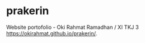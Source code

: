 # prakerin 
Website portofolio - Oki Rahmat Ramadhan / 
XI TKJ 3  https://okirahmat.github.io/prakerin/.

